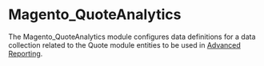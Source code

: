 # Magento_QuoteAnalytics

The Magento_QuoteAnalytics module configures data definitions for a data collection related to the Quote module entities to be used in [Advanced Reporting](https://devdocs.magento.com/guides/v2.2/advanced-reporting/modules.html).
